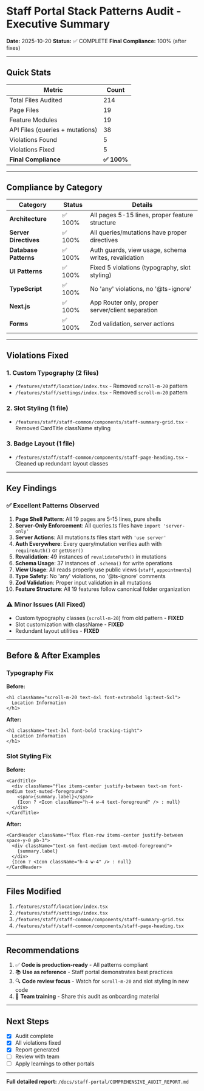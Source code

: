 # Staff Portal Stack Patterns Audit - Executive Summary

**Date:** 2025-10-20
**Status:** ✅ COMPLETE
**Final Compliance:** 100% (after fixes)

---

## Quick Stats

| Metric | Count |
|--------|-------|
| Total Files Audited | 214 |
| Page Files | 19 |
| Feature Modules | 19 |
| API Files (queries + mutations) | 38 |
| Violations Found | 5 |
| Violations Fixed | 5 |
| **Final Compliance** | **✅ 100%** |

---

## Compliance by Category

| Category | Status | Details |
|----------|--------|---------|
| **Architecture** | ✅ 100% | All pages 5-15 lines, proper feature structure |
| **Server Directives** | ✅ 100% | All queries/mutations have proper directives |
| **Database Patterns** | ✅ 100% | Auth guards, view usage, schema writes, revalidation |
| **UI Patterns** | ✅ 100% | Fixed 5 violations (typography, slot styling) |
| **TypeScript** | ✅ 100% | No 'any' violations, no '@ts-ignore' |
| **Next.js** | ✅ 100% | App Router only, proper server/client separation |
| **Forms** | ✅ 100% | Zod validation, server actions |

---

## Violations Fixed

### 1. Custom Typography (2 files)
- `/features/staff/location/index.tsx` - Removed `scroll-m-20` pattern
- `/features/staff/settings/index.tsx` - Removed `scroll-m-20` pattern

### 2. Slot Styling (1 file)
- `/features/staff/staff-common/components/staff-summary-grid.tsx` - Removed CardTitle className styling

### 3. Badge Layout (1 file)
- `/features/staff/staff-common/components/staff-page-heading.tsx` - Cleaned up redundant layout classes

---

## Key Findings

### ✅ Excellent Patterns Observed

1. **Page Shell Pattern**: All 19 pages are 5-15 lines, pure shells
2. **Server-Only Enforcement**: All queries.ts files have `import 'server-only'`
3. **Server Actions**: All mutations.ts files start with `'use server'`
4. **Auth Everywhere**: Every query/mutation verifies auth with `requireAuth()` or `getUser()`
5. **Revalidation**: 49 instances of `revalidatePath()` in mutations
6. **Schema Usage**: 37 instances of `.schema()` for write operations
7. **View Usage**: All reads properly use public views (`staff`, `appointments`)
8. **Type Safety**: No 'any' violations, no '@ts-ignore' comments
9. **Zod Validation**: Proper input validation in all mutations
10. **Feature Structure**: All 19 features follow canonical folder organization

### ⚠️ Minor Issues (All Fixed)

- Custom typography classes (`scroll-m-20`) from old pattern - **FIXED**
- Slot customization with className - **FIXED**
- Redundant layout utilities - **FIXED**

---

## Before & After Examples

### Typography Fix

**Before:**
```tsx
<h1 className="scroll-m-20 text-4xl font-extrabold lg:text-5xl">
  Location Information
</h1>
```

**After:**
```tsx
<h1 className="text-3xl font-bold tracking-tight">
  Location Information
</h1>
```

### Slot Styling Fix

**Before:**
```tsx
<CardTitle>
  <div className="flex items-center justify-between text-sm font-medium text-muted-foreground">
    <span>{summary.label}</span>
    {Icon ? <Icon className="h-4 w-4 text-foreground" /> : null}
  </div>
</CardTitle>
```

**After:**
```tsx
<CardHeader className="flex flex-row items-center justify-between space-y-0 pb-3">
  <div className="text-sm font-medium text-muted-foreground">
    {summary.label}
  </div>
  {Icon ? <Icon className="h-4 w-4" /> : null}
</CardHeader>
```

---

## Files Modified

1. `/features/staff/location/index.tsx`
2. `/features/staff/settings/index.tsx`
3. `/features/staff/staff-common/components/staff-summary-grid.tsx`
4. `/features/staff/staff-common/components/staff-page-heading.tsx`

---

## Recommendations

1. ✅ **Code is production-ready** - All patterns compliant
2. 📚 **Use as reference** - Staff portal demonstrates best practices
3. 🔍 **Code review focus** - Watch for `scroll-m-20` and slot styling in new code
4. 📖 **Team training** - Share this audit as onboarding material

---

## Next Steps

- [x] Audit complete
- [x] All violations fixed
- [x] Report generated
- [ ] Review with team
- [ ] Apply learnings to other portals

---

**Full detailed report:** `/docs/staff-portal/COMPREHENSIVE_AUDIT_REPORT.md`
